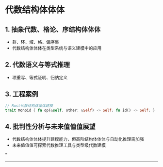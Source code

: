 ﻿# 代数结构体体体

## 1. 抽象代数、格论、序结构体体体

- 群、环、域、格、偏序集
- 代数结构体体体在类型系统与语义建模中的应用

## 2. 代数语义与等式推理

- 项重写、等式证明、归纳定义

## 3. 工程案例

```rust
// Rust代数结构体体体建模
trait Monoid { fn op(&self, other: &Self) -> Self; fn id() -> Self; }
```

## 4. 批判性分析与未来值值值展望

- 代数结构体体体提升建模能力，但高阶结构体体体与自动化推理需加强
- 未来值值值可探索代数推理工具与类型级代数建模

"

---
